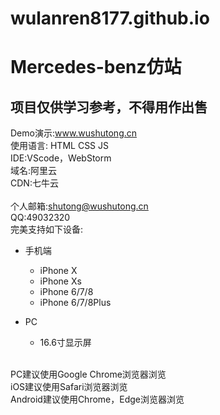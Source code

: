 # wulanren8177.github.io
# Mercedes-benz仿站
## 项目仅供学习参考，不得用作出售 <br>
Demo演示:www.wushutong.cn<br>
使用语言: HTML CSS JS <br>
IDE:VScode，WebStorm<br>
域名:阿里云<br>
CDN:七牛云<br>
<br>
个人邮箱:shutong@wushutong.cn<br>
QQ:49032320<br>
完美支持如下设备:
* 手机端  
    * iPhone X
    * iPhone Xs
    * iPhone 6/7/8
    * iPhone 6/7/8Plus

* PC  
    * 16.6寸显示屏<br>
<br>
PC建议使用Google Chrome浏览器浏览<br>iOS建议使用Safari浏览器浏览<br>Android建议使用Chrome，Edge浏览器浏览
